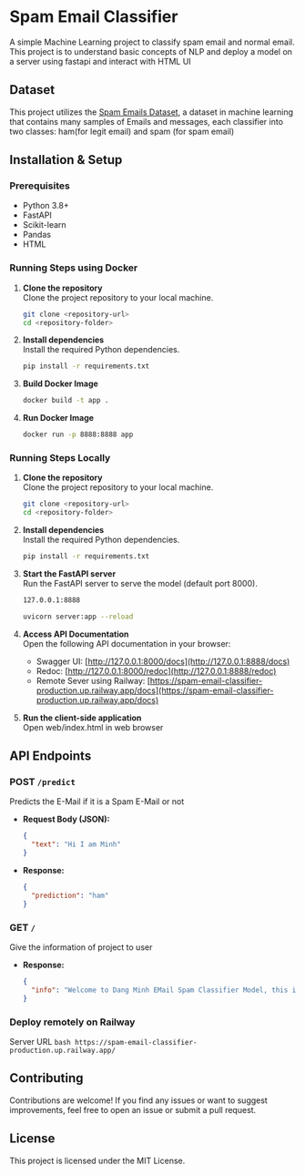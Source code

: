 # Spam Email Classifier  

A simple Machine Learning project to classify spam email and normal email. This project is to understand basic concepts of NLP and deploy a model on a server using fastapi and interact with HTML UI

## Dataset

This project utilizes the [Spam Emails Dataset](https://www.kaggle.com/datasets/ashfakyeafi/spam-email-classification/data), a dataset in machine learning that contains many samples of Emails and messages, each classifier into two classes: ham(for legit email) and spam (for spam email)

## Installation & Setup

### Prerequisites
- Python 3.8+  
- FastAPI  
- Scikit-learn  
- Pandas
- HTML 

### Running Steps using Docker 
1. **Clone the repository**  
   Clone the project repository to your local machine.
   ```bash
   git clone <repository-url>
   cd <repository-folder>
   ```

2. **Install dependencies**  
   Install the required Python dependencies.
   ```bash
   pip install -r requirements.txt
   ```

3. **Build Docker Image**
   ```bash
   docker build -t app .
   ```

4. **Run Docker Image**
   ```bash 
   docker run -p 8888:8888 app
   ```
  
### Running Steps Locally
1. **Clone the repository**  
   Clone the project repository to your local machine.
   ```bash
   git clone <repository-url>
   cd <repository-folder>
   ```

2. **Install dependencies**  
   Install the required Python dependencies.
   ```bash
   pip install -r requirements.txt
   ```

3. **Start the FastAPI server**  
   Run the FastAPI server to serve the model (default port 8000).
   ```bash
   127.0.0.1:8888
   ```
   ```bash
   uvicorn server:app --reload
   ```

4. **Access API Documentation**  
   Open the following API documentation in your browser:
   - Swagger UI: [http://127.0.0.1:8000/docs](http://127.0.0.1:8888/docs)
   - Redoc: [http://127.0.0.1:8000/redoc](http://127.0.0.1:8888/redoc)
   - Remote Sever using Railway: [https://spam-email-classifier-production.up.railway.app/docs](https://spam-email-classifier-production.up.railway.app/docs)

5. **Run the client-side application**  
   Open web/index.html in web browser

## API Endpoints

### **POST** `/predict`

Predicts the E-Mail if it is a Spam E-Mail or not

- **Request Body (JSON):**
  ```json
  {
    "text": "Hi I am Minh"
  }
  ```
- **Response:**
  ```json
  {
    "prediction": "ham"
  }
  ```

### **GET** `/`

Give the information of project to user

- **Response:**
  ```json
  {
    "info": "Welcome to Dang Minh EMail Spam Classifier Model, this is a personal project to practice my knowledge in NLP and MLops"
  }
  ```

### Deploy remotely on Railway 
Server URL 
    ```bash
    https://spam-email-classifier-production.up.railway.app/ 
    ```


## Contributing

Contributions are welcome! If you find any issues or want to suggest improvements, feel free to open an issue or submit a pull request.

## License

This project is licensed under the MIT License.
